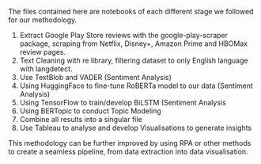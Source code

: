 The files contained here are notebooks of each different stage we followed for our methodology.

1. Extract Google Play Store reviews with the google-play-scraper package, scraping from Netflix, Disney+, Amazon Prime and HBOMax review pages.
2. Text Cleaning with re library, filtering dataset to only English language with langdetect.
3. Use TextBlob and VADER (Sentiment Analysis)
4. Using HuggingFace to fine-tune RoBERTa model to our data (Sentiment Analysis)
5. Using TensorFlow to train/develop BiLSTM (Sentiment Analysis
6. Using BERTopic to conduct Topic Modeling
7. Combine all results into a singular file
8. Use Tableau to analyse and develop Visualisations to generate insights

This methodology can be further improved by using RPA or other methods to create a seamless pipeline, from data extraction into data visualisation.
